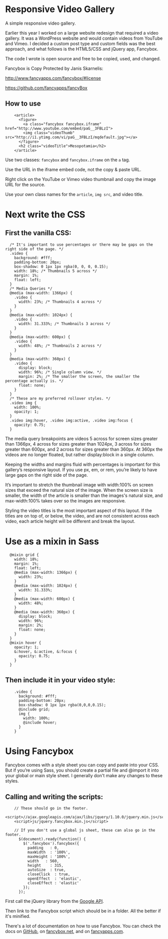 Responsive Video Gallery
========================

A simple responsive video gallery.

Earlier this year I worked on a large website redesign that required a video gallery. It was a WordPress website and would contain videos from YouTube and Vimeo. I decided a custom post type and custom fields was the best approach, and what follows is the HTML5/CSS and jQuery app, Fancybox.

The code I wrote is open source and free to be copied, used, and changed.

Fancybox is Copy Protected by Janis Skarnelis:

http://www.fancyapps.com/fancybox/#license

https://github.com/fancyapps/fancyBox

How to use
----------

		<article>
		  <figure>
		    <a class="fancybox fancybox.iframe" href="http://www.youtube.com/embed/paG__3FBLzI">
		    <img class="videoThumb" src="http://i1.ytimg.com/vi/paG__3FBLzI/mqdefault.jpg"></a>
		  </figure>
		  <h2 class="videoTitle">Mesopotamia</h2>
		</article>

Use two classes: `fancybox` and `fancybox.iframe` on the `a` tag.

Use the URL in the iframe embed code, not the copy & paste URL.

Right click on the YouTube or Vimeo video thumbnail and copy the image URL for the source.

Use your own class names for the `article`, `img src`, and video title.

Next write the CSS
==================

First the vanilla CSS:
----------------------

	  /* It's important to use percentages or there may be gaps on the right side of the page. */
	  .video {
	    background: #fff;
	    padding-bottom: 20px;
	    box-shadow: 0 1px 1px rgba(0, 0, 0, 0.15);
	    width: 18%; /* Thumbnails 5 across */
	    margin: 1%;
	    float: left;
	  }
	  /* Media Queries */
	  @media (max-width: 1366px) {
	    .video {
	      width: 23%; /* Thumbnails 4 across */
	    }
	  }
	  @media (max-width: 1024px) {
	    .video {
	      width: 31.333%; /* Thumbnails 3 across */
	    }
	  }
	  @media (max-width: 600px) {
	    .video {
	      width: 48%; /* Thumbnails 2 across */
	    }
	  }
	  @media (max-width: 360px) {
	    .video {
	      display: block;
	      width: 96%; /* Single column view. */
	      margin: 2%; /* The smaller the screen, the smaller the percentage actually is. */
	      float: none;
	    }
	  }
	  /* These are my preferred rollover styles. */
	  .video img {
	    width: 100%;
	    opacity: 1;
	  }
	  .video img:hover, .video img:active, .video img:focus {
	    opacity: 0.75;
	  }

The media query breakpoints are videos 5 across for screen sizes greater than 1366px, 4 across for sizes greater than 1024px, 3 across for sizes greater than 600px, and 2 across for sizes greater than 360px. At 360px the videos are no longer floated, but rather display:block in a single column.

Keeping the widths and margins fluid with percentages is important for this gallery’s responsive layout. If you use px, em, or rem, you’re likely to have large gaps on the right side of the page.

It’s important to stretch the thumbnail image with width:100% on screen sizes that exceed the natural size of the image. When the screen size is smaller, the width of the article is smaller than the images's natural size, and max-width:100% takes over so the images are responsive.

Styling the video titles is the most important aspect of this layout. If the titles are on top of, or below, the video, and are not consistent across each video, each article height will be different and break the layout.

Use as a mixin in Sass
======================

	  @mixin grid {
	    width: 18%;
	    margin: 1%;
	    float: left;
	    @media (max-width: 1366px) {
	      width: 23%;
	    }
	    @media (max-width: 1024px) {
	      width: 31.333%;
	    }
	    @media (max-width: 600px) {
	      width: 48%;
	    }
	    @media (max-width: 360px) {
	      display: block;
	      width: 96%;
	      margin: 2%;
	      float: none;
	    }
	  }
	  @mixin hover {
	    opacity: 1;
	    &:hover, &:active, &:focus {
	      opacity: 0.75;
	    }
	  }

Then include it in your video style:
------------------------------------

		.video {
		  background: #fff;
		  padding-bottom: 20px;
		  box-shadow: 0 1px 1px rgba(0,0,0,0.15);
		  @include grid;
		  img {
		    width: 100%;
		    @include hover;
		  }
		}

Using Fancybox
==============

Fancybox comes with a style sheet you can copy and paste into your CSS. But if you’re using Sass, you should create a partial file and @import it into your global or main style sheet. I generally don't make any changes to these styles.

Calling and writing the scripts:
--------------------------------

		// These should go in the footer.
		<script>//ajax.googleapis.com/ajax/libs/jquery/1.10.0/jquery.min.js</script>
		<script>js/jquery.fancybox.min.js</script>

		// If you don't use a global js sheet, these can also go in the footer.
		  $(document).ready(function() {
		    $('.fancybox').fancybox({
		      padding   : 0,
		      maxWidth  : '100%',
		      maxHeight : '100%',
		      width   : 560,
		      height    : 315,
		      autoSize  : true,
		      closeClick  : true,
		      openEffect  : 'elastic',
		      closeEffect : 'elastic'
		    });
		  });

First call the jQuery library from the <a href="https://developers.google.com/speed/libraries/devguide#jquery" target="_blank">Google API</a>.

Then link to the Fancybox script which should be in a folder. All the better if it's minified.

There's a lot of documentation on how to use Fancybox. You can check the docs on <a href="https://github.com/fancyapps/fancyBox" target="_blank">GitHub</a>, on <a href="http://fancybox.net/" target="_blank">fancybox.net</a>, and on <a href="http://fancyapps.com/fancybox/" target="_blank">fancyapps.com</a>.